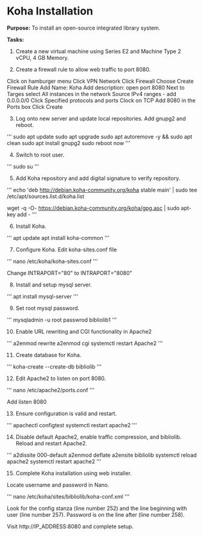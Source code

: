 # Koha Installation

**Purpose:** To install an open-source
integrated library system. 

**Tasks:**

1. Create a new virtual machine using Series E2
and Machine Type 2 vCPU, 4 GB Memory. 

2. Create a firewall rule to allow web traffic to port 8080.

Click on hamburger menu
Click VPN Network
Click Firewall
Choose Create Firewall Rule
Add Name: Koha
Add description: open port 8080
Next to Targes select All instances in the network
Source IPv4 ranges - add 0.0.0.0/0
Click Specified protocols and ports
Clock on TCP
Add 8080 in the Ports box
Click Create

3. Log onto new server and update local repositories.
Add gnupg2 and reboot. 

'''
sudo apt update
sudo apt upgrade
sudo apt autoremove -y && sudo apt clean
sudo apt install gnupg2
sudo reboot now
'''

4. Switch to root user.

'''
sudo su
'''

5. Add Koha repository and add digital
signature to verify repository.

'''
echo 'deb http://debian.koha-community.org/koha stable main' | sudo tee /etc/apt/sources.list.d/koha.list

wget -q -O- https://debian.koha-community.org/koha/gpg.asc | sudo apt-key add -
'''

6. Install Koha.

'''
apt update
apt install koha-common
'''

7. Configure Koha. Edit koha-sites.conf file

'''
nano /etc/koha/koha-sites.conf
'''

Change INTRAPORT="80" to INTRAPORT="8080"

8. Install and setup mysql server.

'''
apt install mysql-server
'''

9. Set root mysql password.

'''
mysqladmin -u root passwrod bibliolib1
'''

10. Enable URL rewriting and CGI functionality in Apache2

'''
a2enmod rewrite
a2enmod cgi
systemctl restart Apache2
'''

11. Create database for Koha.

'''
koha-create --create-db bibliolib
'''

12. Edit Apache2 to listen on port 8080.

'''
nano /etc/apache2/ports.conf
'''

Add listen 8080

13. Ensure configuration is valid and restart.

'''
apachectl configtest
systemctl restart apache2
'''

14. Disable default Apache2, enable traffic compression,
and bibliolib. Reload and restart Apache2.

'''
a2dissite 000-default
a2enmod deflate
a2ensite bibliolib
systemctl reload apache2
systemctl restart apache2
'''

15. Complete Koha installation using web installer.

Locate username and password in Nano.

'''
nano /etc/koha/sites/bibliolib/koha-conf.xml
'''

Look for the config stanza (line number 252) and
the line beginning with user (line number 257).
Password is on the line after (line number 258).

Visit http://IP_ADDRESS:8080 and complete setup. 
